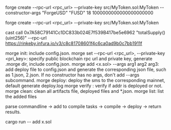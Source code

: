 forge create --rpc-url <rpc_url> --private-key <xxx> src/MyToken.sol:MyToken --constructor-args "ForgeUSD" "FUSD" 18 1000000000000000000000 

forge create --rpc-url <rpc_url> --private-key <xxx> src/MyToken.sol:MyToken

cast call 0x7A58C79141Cc1DC833b024E7f539B417be5e6962 "totalSupply()(uint256)" --rpc-url https://rinkeby.infura.io/v3/c8c81708601f4c6ca0ad9b0c7bb1911f

<!-- https://book.getfoundry.sh/cast/index.html#how-to-use-cast
https://book.getfoundry.sh/forge/deploying.html -->


morge init: include config.json.
morge set --rpc-url <rpc_url>, --private-key <pri_key>: specify public blockchain rpc url and private key, generate .morge dir, include config.json.
morge add <x.sol> --args arg1 arg2 arg3: add deploy file to config.json and generate the corresponding json file, such as 1.json, 2.json. If no constructor has no args, don't add --args subcommand. 
morge deploy: deploy the sms to the corresponding mainnet, default generate deploy.log
morge verify <addr>: verify if addr is deployed or not.
morge clean: clean all artifacts file, deployed files and *.json.
morge list: list the added files
<!-- morge update net=<new net>: update to new blockchain. -->


parse commandline -> add to compile tasks -> compile -> deploy -> return results.

cargo run -- add x.sol

